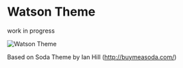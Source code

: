 Watson Theme
==================

work in progress

![Watson Theme](http://i.imgur.com/mnPWEwc.png "Watson Theme")

Based on Soda Theme by Ian Hill (http://buymeasoda.com/)
